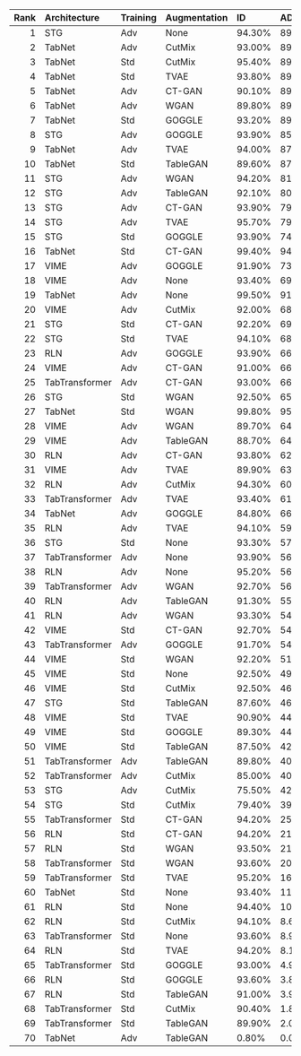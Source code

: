 |   Rank | Architecture   | Training   | Augmentation   | ID     | ADV+CTR   | ADV    |    AUC | Accuracy   | Precision   | Recall   |    MCC |
|-------:|:---------------|:-----------|:---------------|:-------|:----------|:-------|-------:|:-----------|:------------|:---------|-------:|
|      1 | STG            | Adv        | None           | 94.30% | 89.96%    | 90.32% | 0.9485 | 86.22%     | 81.17%      | 94.31%   | 0.7341 |
|      2 | TabNet         | Adv        | CutMix         | 93.00% | 89.70%    | 89.64% | 0.9348 | 86.05%     | 81.45%      | 93.35%   | 0.7287 |
|      3 | TabNet         | Std        | CutMix         | 95.40% | 89.34%    | 89.38% | 0.9469 | 86.05%     | 80.16%      | 95.80%   | 0.735  |
|      4 | TabNet         | Std        | TVAE           | 93.80% | 89.08%    | 89.16% | 0.9495 | 86.13%     | 81.29%      | 93.88%   | 0.7315 |
|      5 | TabNet         | Adv        | CT-GAN         | 90.10% | 89.90%    | 89.90% | 0.9428 | 85.26%     | 81.93%      | 90.46%   | 0.709  |
|      6 | TabNet         | Adv        | WGAN           | 89.80% | 89.60%    | 89.60% | 0.9562 | 85.26%     | 82.14%      | 90.11%   | 0.7085 |
|      7 | TabNet         | Std        | GOGGLE         | 93.20% | 89.56%    | 89.60% | 0.934  | 85.13%     | 80.26%      | 93.18%   | 0.7118 |
|      8 | STG            | Adv        | GOGGLE         | 93.90% | 85.62%    | 86.04% | 0.9542 | 88.23%     | 84.25%      | 94.05%   | 0.7699 |
|      9 | TabNet         | Adv        | TVAE           | 94.00% | 87.22%    | 86.98% | 0.9418 | 86.44%     | 81.67%      | 93.96%   | 0.7372 |
|     10 | TabNet         | Std        | TableGAN       | 89.60% | 87.76%    | 87.50% | 0.9382 | 85.78%     | 83.04%      | 89.94%   | 0.7181 |
|     11 | STG            | Adv        | WGAN           | 94.20% | 81.16%    | 81.28% | 0.9628 | 89.63%     | 86.24%      | 94.31%   | 0.7961 |
|     12 | STG            | Adv        | TableGAN       | 92.10% | 80.86%    | 81.62% | 0.9558 | 88.76%     | 86.19%      | 92.30%   | 0.7771 |
|     13 | STG            | Adv        | CT-GAN         | 93.90% | 79.78%    | 80.28% | 0.9589 | 89.55%     | 86.33%      | 93.96%   | 0.794  |
|     14 | STG            | Adv        | TVAE           | 95.70% | 79.52%    | 80.40% | 0.9608 | 88.93%     | 84.34%      | 95.63%   | 0.7857 |
|     15 | STG            | Std        | GOGGLE         | 93.90% | 74.52%    | 75.92% | 0.9623 | 90.33%     | 87.60%      | 93.96%   | 0.8088 |
|     16 | TabNet         | Std        | CT-GAN         | 99.40% | 94.82%    | 94.78% | 0.951  | 69.90%     | 62.52%      | 99.39%   | 0.4929 |
|     17 | VIME           | Adv        | GOGGLE         | 91.90% | 73.68%    | 74.92% | 0.9551 | 90.42%     | 89.15%      | 92.04%   | 0.8088 |
|     18 | VIME           | Adv        | None           | 93.40% | 69.80%    | 72.68% | 0.973  | 92.48%     | 91.75%      | 93.35%   | 0.8496 |
|     19 | TabNet         | Adv        | None           | 99.50% | 91.82%    | 91.88% | 0.9472 | 70.03%     | 62.62%      | 99.39%   | 0.495  |
|     20 | VIME           | Adv        | CutMix         | 92.00% | 68.56%    | 70.68% | 0.9673 | 91.78%     | 91.49%      | 92.13%   | 0.8355 |
|     21 | STG            | Std        | CT-GAN         | 92.20% | 69.26%    | 77.04% | 0.9673 | 90.99%     | 89.80%      | 92.48%   | 0.8201 |
|     22 | STG            | Std        | TVAE           | 94.10% | 68.78%    | 73.28% | 0.9692 | 91.29%     | 89.20%      | 93.96%   | 0.8271 |
|     23 | RLN            | Adv        | GOGGLE         | 93.90% | 66.10%    | 66.54% | 0.9688 | 92.65%     | 91.63%      | 93.88%   | 0.8533 |
|     24 | VIME           | Adv        | CT-GAN         | 91.00% | 66.92%    | 69.00% | 0.9651 | 91.21%     | 91.32%      | 91.08%   | 0.8242 |
|     25 | TabTransformer | Adv        | CT-GAN         | 93.00% | 66.00%    | 66.42% | 0.9625 | 91.60%     | 90.33%      | 93.18%   | 0.8324 |
|     26 | STG            | Std        | WGAN           | 92.50% | 65.54%    | 75.20% | 0.97   | 91.29%     | 90.27%      | 92.56%   | 0.8262 |
|     27 | TabNet         | Std        | WGAN           | 99.80% | 95.18%    | 95.34% | 0.9462 | 61.24%     | 56.35%      | 99.74%   | 0.3523 |
|     28 | VIME           | Adv        | WGAN           | 89.70% | 64.98%    | 70.52% | 0.966  | 90.99%     | 91.87%      | 89.94%   | 0.82   |
|     29 | VIME           | Adv        | TableGAN       | 88.70% | 64.54%    | 65.16% | 0.96   | 90.64%     | 92.27%      | 88.71%   | 0.8134 |
|     30 | RLN            | Adv        | CT-GAN         | 93.80% | 62.46%    | 62.78% | 0.9727 | 92.52%     | 91.40%      | 93.88%   | 0.8507 |
|     31 | VIME           | Adv        | TVAE           | 89.90% | 63.60%    | 71.08% | 0.9643 | 90.81%     | 91.54%      | 89.94%   | 0.8164 |
|     32 | RLN            | Adv        | CutMix         | 94.30% | 60.78%    | 60.86% | 0.9769 | 93.31%     | 92.38%      | 94.40%   | 0.8663 |
|     33 | TabTransformer | Adv        | TVAE           | 93.40% | 61.20%    | 61.54% | 0.9692 | 92.48%     | 91.67%      | 93.44%   | 0.8497 |
|     34 | TabNet         | Adv        | GOGGLE         | 84.80% | 66.54%    | 66.64% | 0.9387 | 86.79%     | 87.99%      | 85.21%   | 0.7361 |
|     35 | RLN            | Adv        | TVAE           | 94.10% | 59.80%    | 60.22% | 0.9762 | 92.74%     | 91.65%      | 94.05%   | 0.8551 |
|     36 | STG            | Std        | None           | 93.30% | 57.98%    | 59.60% | 0.9729 | 91.95%     | 90.81%      | 93.35%   | 0.8393 |
|     37 | TabTransformer | Adv        | None           | 93.90% | 56.72%    | 57.80% | 0.9743 | 93.09%     | 92.27%      | 94.05%   | 0.8619 |
|     38 | RLN            | Adv        | None           | 95.20% | 56.20%    | 56.62% | 0.9768 | 93.31%     | 91.67%      | 95.28%   | 0.8668 |
|     39 | TabTransformer | Adv        | WGAN           | 92.70% | 56.94%    | 58.02% | 0.97   | 92.13%     | 91.62%      | 92.74%   | 0.8426 |
|     40 | RLN            | Adv        | TableGAN       | 91.30% | 55.46%    | 55.68% | 0.9714 | 92.48%     | 93.31%      | 91.51%   | 0.8497 |
|     41 | RLN            | Adv        | WGAN           | 93.30% | 54.70%    | 55.24% | 0.9764 | 92.74%     | 92.29%      | 93.26%   | 0.8548 |
|     42 | VIME           | Std        | CT-GAN         | 92.70% | 54.76%    | 91.00% | 0.9678 | 91.56%     | 90.60%      | 92.74%   | 0.8314 |
|     43 | TabTransformer | Adv        | GOGGLE         | 91.70% | 54.14%    | 55.44% | 0.9645 | 91.51%     | 91.30%      | 91.78%   | 0.8303 |
|     44 | VIME           | Std        | WGAN           | 92.20% | 51.86%    | 90.54% | 0.9685 | 91.73%     | 91.26%      | 92.30%   | 0.8347 |
|     45 | VIME           | Std        | None           | 92.50% | 49.54%    | 53.26% | 0.9736 | 92.78%     | 92.89%      | 92.65%   | 0.8556 |
|     46 | VIME           | Std        | CutMix         | 92.50% | 46.66%    | 91.34% | 0.9706 | 92.21%     | 92.07%      | 92.39%   | 0.8443 |
|     47 | STG            | Std        | TableGAN       | 87.60% | 46.86%    | 57.52% | 0.9677 | 90.77%     | 93.31%      | 87.84%   | 0.8168 |
|     48 | VIME           | Std        | TVAE           | 90.90% | 44.36%    | 88.58% | 0.9685 | 91.38%     | 91.93%      | 90.73%   | 0.8277 |
|     49 | VIME           | Std        | GOGGLE         | 89.30% | 44.50%    | 85.70% | 0.9598 | 90.03%     | 90.81%      | 89.06%   | 0.8007 |
|     50 | VIME           | Std        | TableGAN       | 87.50% | 42.98%    | 75.04% | 0.9626 | 90.46%     | 93.02%      | 87.49%   | 0.8107 |
|     51 | TabTransformer | Adv        | TableGAN       | 89.80% | 40.90%    | 42.08% | 0.9669 | 91.91%     | 93.55%      | 90.03%   | 0.8387 |
|     52 | TabTransformer | Adv        | CutMix         | 85.00% | 40.30%    | 40.36% | 0.9563 | 89.98%     | 93.69%      | 85.74%   | 0.8025 |
|     53 | STG            | Adv        | CutMix         | 75.50% | 42.66%    | 42.24% | 0.9543 | 84.21%     | 90.90%      | 76.03%   | 0.6935 |
|     54 | STG            | Std        | CutMix         | 79.40% | 39.74%    | 44.36% | 0.9596 | 86.70%     | 92.42%      | 79.97%   | 0.7408 |
|     55 | TabTransformer | Std        | CT-GAN         | 94.20% | 25.28%    | 87.98% | 0.9761 | 93.31%     | 92.67%      | 94.05%   | 0.8662 |
|     56 | RLN            | Std        | CT-GAN         | 94.20% | 21.94%    | 85.50% | 0.9803 | 93.92%     | 93.80%      | 94.05%   | 0.8784 |
|     57 | RLN            | Std        | WGAN           | 93.50% | 21.44%    | 91.12% | 0.9824 | 94.01%     | 94.51%      | 93.44%   | 0.8802 |
|     58 | TabTransformer | Std        | WGAN           | 93.60% | 20.02%    | 88.68% | 0.9804 | 93.44%     | 93.44%      | 93.44%   | 0.8688 |
|     59 | TabTransformer | Std        | TVAE           | 95.20% | 16.84%    | 90.10% | 0.9783 | 93.66%     | 92.50%      | 95.01%   | 0.8735 |
|     60 | TabNet         | Std        | None           | 93.40% | 11.04%    | 29.86% | 0.9862 | 94.58%     | 95.37%      | 93.70%   | 0.8917 |
|     61 | RLN            | Std        | None           | 94.40% | 10.84%    | 90.14% | 0.9843 | 94.53%     | 94.49%      | 94.58%   | 0.8906 |
|     62 | RLN            | Std        | CutMix         | 94.10% | 8.62%     | 92.56% | 0.9834 | 94.36%     | 94.47%      | 94.23%   | 0.8871 |
|     63 | TabTransformer | Std        | None           | 93.60% | 8.92%     | 82.50% | 0.9809 | 94.01%     | 94.28%      | 93.70%   | 0.8802 |
|     64 | RLN            | Std        | TVAE           | 94.20% | 8.14%     | 91.24% | 0.9825 | 94.14%     | 93.91%      | 94.40%   | 0.8828 |
|     65 | TabTransformer | Std        | GOGGLE         | 93.00% | 4.90%     | 5.10%  | 0.9737 | 93.09%     | 93.16%      | 93.00%   | 0.8618 |
|     66 | RLN            | Std        | GOGGLE         | 93.60% | 3.88%     | 3.88%  | 0.9776 | 93.83%     | 93.72%      | 93.96%   | 0.8766 |
|     67 | RLN            | Std        | TableGAN       | 91.00% | 3.90%     | 3.90%  | 0.9802 | 93.35%     | 95.25%      | 91.25%   | 0.8678 |
|     68 | TabTransformer | Std        | CutMix         | 90.40% | 1.82%     | 68.70% | 0.9675 | 93.04%     | 95.39%      | 90.46%   | 0.862  |
|     69 | TabTransformer | Std        | TableGAN       | 89.90% | 2.00%     | 2.00%  | 0.9754 | 92.83%     | 95.45%      | 89.94%   | 0.8579 |
|     70 | TabNet         | Adv        | TableGAN       | 0.80%  | 0.00%     | 0.00%  | 0.9291 | 50.39%     | 100.00%     | 0.79%    | 0.0629 |
